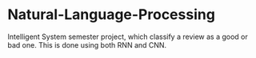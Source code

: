 # Natural-Language-Processing
Intelligent System semester project, which classify a review as a good or bad one. This is done using both RNN and CNN.
